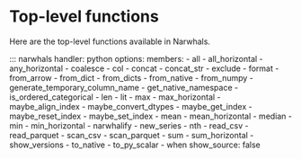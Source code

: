 # Top-level functions

Here are the top-level functions available in Narwhals.

::: narwhals
    handler: python
    options:
      members:
        - all
        - all_horizontal
        - any_horizontal
        - coalesce
        - col
        - concat
        - concat_str
        - exclude
        - format
        - from_arrow
        - from_dict
        - from_dicts
        - from_native
        - from_numpy
        - generate_temporary_column_name
        - get_native_namespace
        - is_ordered_categorical
        - len
        - lit
        - max
        - max_horizontal
        - maybe_align_index
        - maybe_convert_dtypes
        - maybe_get_index
        - maybe_reset_index
        - maybe_set_index
        - mean
        - mean_horizontal
        - median
        - min
        - min_horizontal
        - narwhalify
        - new_series
        - nth
        - read_csv
        - read_parquet
        - scan_csv
        - scan_parquet
        - sum
        - sum_horizontal
        - show_versions
        - to_native
        - to_py_scalar
        - when
      show_source: false
